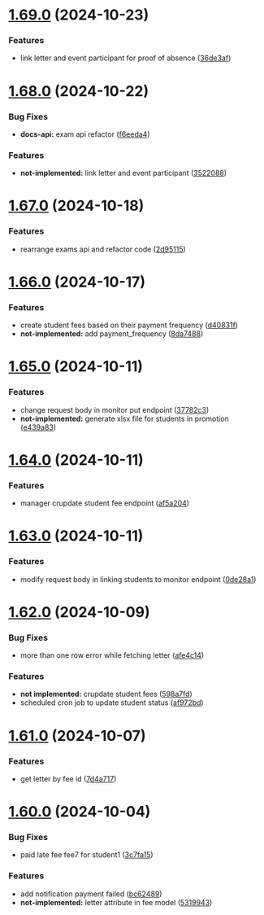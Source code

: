 # [1.69.0](https://github.com/hei-school/hei-admin-api/compare/v1.68.0...v1.69.0) (2024-10-23)


### Features

* link letter and event participant for proof of absence ([36de3af](https://github.com/hei-school/hei-admin-api/commit/36de3afd5428e56f4ee7bcf6273eea62957c8f90))



# [1.68.0](https://github.com/hei-school/hei-admin-api/compare/v1.67.0...v1.68.0) (2024-10-22)


### Bug Fixes

* **docs-api:** exam api refactor ([f6eeda4](https://github.com/hei-school/hei-admin-api/commit/f6eeda447580aa479439ee809c32757165990da0))


### Features

* **not-implemented:** link letter and event participant ([3522088](https://github.com/hei-school/hei-admin-api/commit/352208894c4bf6dbcdb8ed77c154499b8402b339))



# [1.67.0](https://github.com/hei-school/hei-admin-api/compare/v1.66.0...v1.67.0) (2024-10-18)


### Features

* rearrange exams api and refactor code ([2d95115](https://github.com/hei-school/hei-admin-api/commit/2d9511594d32d39e6659128f70d2921bcf0baacc))



# [1.66.0](https://github.com/hei-school/hei-admin-api/compare/v1.65.0...v1.66.0) (2024-10-17)


### Features

* create student fees based on their payment frequency ([d40831f](https://github.com/hei-school/hei-admin-api/commit/d40831fcad9d8d04b1ec912cc0e829dc50b2ff10))
* **not-implemented:** add payment_frequency ([8da7488](https://github.com/hei-school/hei-admin-api/commit/8da7488ea642117fd49bf520a00bd8dda53db5a1))



# [1.65.0](https://github.com/hei-school/hei-admin-api/compare/v1.64.0...v1.65.0) (2024-10-11)


### Features

* change request body in monitor put endpoint ([37782c3](https://github.com/hei-school/hei-admin-api/commit/37782c305688ac4ac8dee765766f56e9da1b5b88))
* **not-implemented:** generate xlsx file for students in promotion ([e439a83](https://github.com/hei-school/hei-admin-api/commit/e439a83ecc1500982ac0f6aeca91d971dbb36886))



# [1.64.0](https://github.com/hei-school/hei-admin-api/compare/v1.63.0...v1.64.0) (2024-10-11)


### Features

* manager crupdate student fee endpoint ([af5a204](https://github.com/hei-school/hei-admin-api/commit/af5a2049db4d6b7ea65f25f56f347d7b38d2c815))



# [1.63.0](https://github.com/hei-school/hei-admin-api/compare/v1.62.0...v1.63.0) (2024-10-11)


### Features

* modify request body in linking students to monitor endpoint ([0de28a1](https://github.com/hei-school/hei-admin-api/commit/0de28a13e4504ed49d764990c419666b136cb3a1))



# [1.62.0](https://github.com/hei-school/hei-admin-api/compare/v1.61.0...v1.62.0) (2024-10-09)


### Bug Fixes

* more than one row error while fetching letter ([afe4c14](https://github.com/hei-school/hei-admin-api/commit/afe4c145fe86287ffe329c7072e1a5fd7a8bd338))


### Features

* **not implemented:** crupdate student fees ([598a7fd](https://github.com/hei-school/hei-admin-api/commit/598a7fd8803218e7a37f7c3be1e76c3eba29d1b5))
* scheduled cron job to update student status  ([af972bd](https://github.com/hei-school/hei-admin-api/commit/af972bd3481ad3b24593ecbbb713dd4efb740870))



# [1.61.0](https://github.com/hei-school/hei-admin-api/compare/v1.60.0...v1.61.0) (2024-10-07)


### Features

* get letter by fee id ([7d4a717](https://github.com/hei-school/hei-admin-api/commit/7d4a717f24f0b645665c586331cf321feef8125b))



# [1.60.0](https://github.com/hei-school/hei-admin-api/compare/v1.59.0...v1.60.0) (2024-10-04)


### Bug Fixes

* paid late fee fee7 for student1  ([3c7fa15](https://github.com/hei-school/hei-admin-api/commit/3c7fa1511026a9a3596d0abc07ce01887dc16bf5))


### Features

* add notification payment failed  ([bc62489](https://github.com/hei-school/hei-admin-api/commit/bc6248957993323210b9d3cf1fb03ef3709ab71a))
* **not-implemented:** letter attribute in fee model ([5319943](https://github.com/hei-school/hei-admin-api/commit/5319943bc78d05aec6c3db4ed3a7cfad49e43b05))



